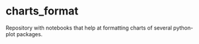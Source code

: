 # charts_format
Repository with notebooks that help at formatting charts of several python-plot packages.
